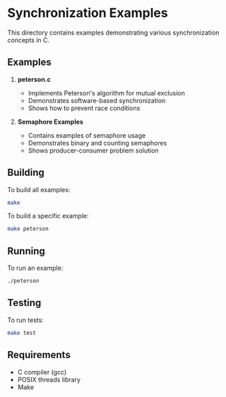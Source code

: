 # Synchronization Examples

This directory contains examples demonstrating various synchronization concepts in C.

## Examples

1. **peterson.c**
   - Implements Peterson's algorithm for mutual exclusion
   - Demonstrates software-based synchronization
   - Shows how to prevent race conditions

2. **Semaphore Examples**
   - Contains examples of semaphore usage
   - Demonstrates binary and counting semaphores
   - Shows producer-consumer problem solution

## Building

To build all examples:
```bash
make
```

To build a specific example:
```bash
make peterson
```

## Running

To run an example:
```bash
./peterson
```

## Testing

To run tests:
```bash
make test
```

## Requirements

- C compiler (gcc)
- POSIX threads library
- Make 